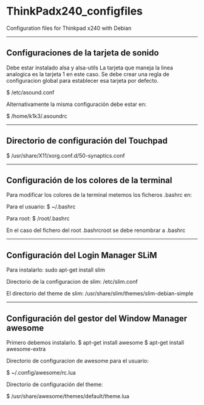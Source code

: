 # ThinkPadx240_configfiles
Configuration files for Thinkpad x240 with Debian

-------------------------------------------------
Configuraciones de la tarjeta de sonido
-------------------------------------------------
Debe estar instalado alsa y alsa-utils
La tarjeta que maneja la linea analogica es la tarjeta 1 en este caso. Se debe crear una regla de configuracion global para establecer esa tarjeta por defecto. 


$ /etc/asound.conf

Alternativamente la misma configuración debe estar en: 

$ /home/k1k3/.asoundrc

-------------------------------------------------
Directorio de configuración del Touchpad
-------------------------------------------------

$ /usr/share/X11/xorg.conf.d/50-synaptics.conf

-------------------------------------------------
Configuración de los colores de la terminal
-------------------------------------------------

Para modificar los colores de la terminal metemos los ficheros .bashrc en:

Para el usuario:
$ ~/.bashrc       

Para root:
$ /root/.bashrc   

En el caso del fichero del root .bashrcroot se debe renombrar a .bashrc 

------------------------------------------------
Configuración del Login Manager SLiM
------------------------------------------------
Para instalarlo: sudo apt-get install slim

Directorio de la configuracion de slim: /etc/slim.conf

El directorio del theme de slim: /usr/share/slim/themes/slim-debian-simple

------------------------------------------------
Configuración del gestor del Window Manager awesome
------------------------------------------------
Primero debemos instalarlo.
$ apt-get install awesome
$ apt-get install awesome-extra

Directorio de configuracion de awesome para el usuario: 

$ ~/.config/awesome/rc.lua

Directorio de configuración del theme:

$ /usr/share/awesome/themes/default/theme.lua



